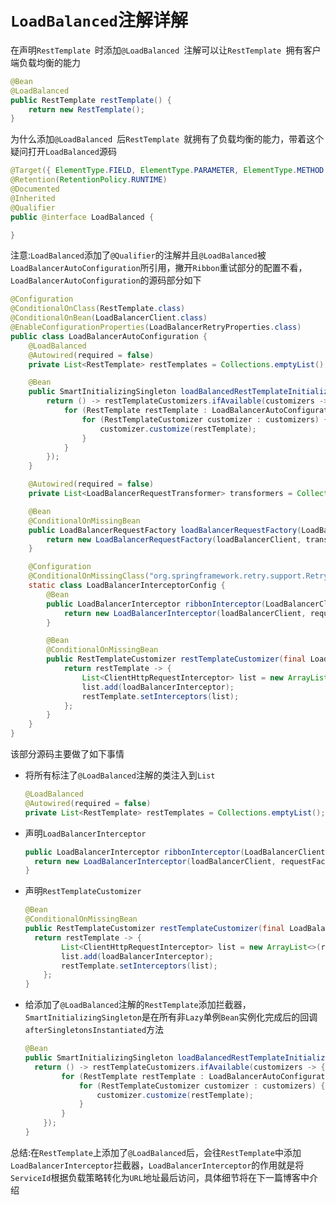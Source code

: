 # `LoadBalanced`注解详解

在声明`RestTemplate `时添加`@LoadBalanced `注解可以让`RestTemplate `拥有客户端负载均衡的能力

```java
@Bean
@LoadBalanced
public RestTemplate restTemplate() {
    return new RestTemplate();
}
```

为什么添加`@LoadBalanced `后`RestTemplate `就拥有了负载均衡的能力，带着这个疑问打开`LoadBalanced`源码

```java
@Target({ ElementType.FIELD, ElementType.PARAMETER, ElementType.METHOD })
@Retention(RetentionPolicy.RUNTIME)
@Documented
@Inherited
@Qualifier
public @interface LoadBalanced {

}
```

注意:`LoadBalanced`添加了`@Qualifier`的注解并且`@LoadBalanced`被`LoadBalancerAutoConfiguration`所引用，撇开`Ribbon`重试部分的配置不看，`LoadBalancerAutoConfiguration`的源码部分如下

```java
@Configuration
@ConditionalOnClass(RestTemplate.class)
@ConditionalOnBean(LoadBalancerClient.class)
@EnableConfigurationProperties(LoadBalancerRetryProperties.class)
public class LoadBalancerAutoConfiguration {
	@LoadBalanced
	@Autowired(required = false)
	private List<RestTemplate> restTemplates = Collections.emptyList();

	@Bean
	public SmartInitializingSingleton loadBalancedRestTemplateInitializerDeprecated(final ObjectProvider<List<RestTemplateCustomizer>> restTemplateCustomizers) {
		return () -> restTemplateCustomizers.ifAvailable(customizers -> {
            for (RestTemplate restTemplate : LoadBalancerAutoConfiguration.this.restTemplates) {
                for (RestTemplateCustomizer customizer : customizers) {
                    customizer.customize(restTemplate);
                }
            }
        });
	}

	@Autowired(required = false)
	private List<LoadBalancerRequestTransformer> transformers = Collections.emptyList();

	@Bean
	@ConditionalOnMissingBean
	public LoadBalancerRequestFactory loadBalancerRequestFactory(LoadBalancerClient loadBalancerClient) {
		return new LoadBalancerRequestFactory(loadBalancerClient, transformers);
	}

	@Configuration
	@ConditionalOnMissingClass("org.springframework.retry.support.RetryTemplate")
	static class LoadBalancerInterceptorConfig {
		@Bean
		public LoadBalancerInterceptor ribbonInterceptor(LoadBalancerClient loadBalancerClient, LoadBalancerRequestFactory requestFactory) {
			return new LoadBalancerInterceptor(loadBalancerClient, requestFactory);
		}

		@Bean
		@ConditionalOnMissingBean
		public RestTemplateCustomizer restTemplateCustomizer(final LoadBalancerInterceptor loadBalancerInterceptor) {
			return restTemplate -> {
                List<ClientHttpRequestInterceptor> list = new ArrayList<>(restTemplate.getInterceptors());
                list.add(loadBalancerInterceptor);
                restTemplate.setInterceptors(list);
            };
		}
	}
}
```

该部分源码主要做了如下事情

- 将所有标注了`@LoadBalanced`注解的类注入到`List`

  ```java
  @LoadBalanced
  @Autowired(required = false)
  private List<RestTemplate> restTemplates = Collections.emptyList();
  ```

- 声明`LoadBalancerInterceptor`

  ```java
  public LoadBalancerInterceptor ribbonInterceptor(LoadBalancerClient loadBalancerClient, LoadBalancerRequestFactory requestFactory) {
  	return new LoadBalancerInterceptor(loadBalancerClient, requestFactory);
  }
  ```

- 声明`RestTemplateCustomizer`

  ```java
  @Bean
  @ConditionalOnMissingBean
  public RestTemplateCustomizer restTemplateCustomizer(final LoadBalancerInterceptor loadBalancerInterceptor) {
  	return restTemplate -> {
          List<ClientHttpRequestInterceptor> list = new ArrayList<>(restTemplate.getInterceptors());
          list.add(loadBalancerInterceptor);
          restTemplate.setInterceptors(list);
      };
  }
  ```

- 给添加了`@LoadBalanced`注解的`RestTemplate`添加拦截器，`SmartInitializingSingleton`是在所有非`Lazy`单例`Bean`实例化完成后的回调`afterSingletonsInstantiated`方法

  ```java
  @Bean
  public SmartInitializingSingleton loadBalancedRestTemplateInitializerDeprecated(final ObjectProvider<List<RestTemplateCustomizer>> restTemplateCustomizers) {
  	return () -> restTemplateCustomizers.ifAvailable(customizers -> {
          for (RestTemplate restTemplate : LoadBalancerAutoConfiguration.this.restTemplates) {
              for (RestTemplateCustomizer customizer : customizers) {
                  customizer.customize(restTemplate);
              }
          }
      });
  }
  ```

总结:在`RestTemplate`上添加了`@LoadBalanced`后，会往`RestTemplate`中添加`LoadBalancerInterceptor`拦截器，`LoadBalancerInterceptor`的作用就是将`ServiceId`根据负载策略转化为`URL`地址最后访问，具体细节将在下一篇博客中介绍